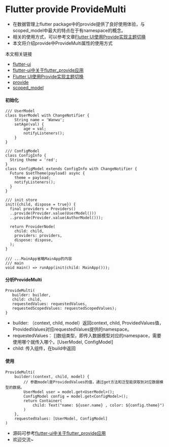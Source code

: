 # Flutter provide ProvideMulti
+ 在数据管理上flutter package中的provide提供了良好使用体验，与scoped_model中最大的特点在于有namespace的概念。
+ 相关的使用方式，可以参考文章[Flutter UI使用Provide实现主题切换](https://juejin.im/post/5ca5e240f265da30c1725021)
+ 本文将介绍provide中ProvideMulti属性的使用方式

本文相关链接
* [flutter-ui](https://github.com/efoxTeam/flutter-ui)
* [flutter-ui中关于flutter_provide应用](https://github.com/efoxTeam/flutter-demo/tree/master/flutter_provide)
* [Flutter UI使用Provide实现主题切换](https://juejin.im/post/5ca5e240f265da30c1725021)
* [provide](https://pub.dartlang.org/packages/provide)
* [scoped_model](https://pub.dartlang.org/flutter/packages?q=scoped_model)

#### 初始化
```
/// UserModel
class UserModel with ChangeNotifier {
	String name = 'Wanwu';
	setAge(val) {
		age = val;
	    notifyListeners();
	}
}

/// ConfigModel
class ConfigInfo {
  String theme = 'red';
}
class ConfigModel extends ConfigInfo with ChangeNotifier {
  Future $setTheme(payload) async {
    theme = payload;
    notifyListeners();
  }
}

/// init store
init({child, dispose = true}) {
  final providers = Providers()
  ..provide(Provider.value(UserModel()))
  ..provide(Provider.value(AuthorModel()));

  return ProviderNode(
    child: child,
    providers: providers,
    dispose: dispose,
  );
}

/// ...MainApp省略MainApp的内容
/// main
void main() => runApp(init(child: MainApp()));
```
#### 分析ProvideMulti
```
ProvideMulti(
   builder: builder,
   child: child,
   requestedValues: requestedValues,
   requestedScopedValues: requestedScopedValues);
}
```
+ builder:  （context, child, model）返回context, child, ProvidedValues值，ProvidedValues对应requestedValues提供的namespace。
+ requestedValues： []数组类型，即传入数据模型对应的namespace，需要使用哪个就传入哪个。[UserModel, ConfigModel]
+ child: 传入组件，在build中返回

#### 使用
```
ProvideMulti(
	builder:(context, child, model) {
		// 参数model是ProvidedValues的值，通过get方法和泛型能获取到对应数据模型的数据。
		UserModel user = model.get<UserModel>();
		ConfigModel config = model.get<ConfigModel>();
		return Container(
			child: Text("name: ${user.name} , color: ${config.theme}")
		)
	},
	requestedValues: [UserModel, ConfigModel]
)
```

* 源码可参考[flutter-ui中关于flutter_provide应用](https://github.com/efoxTeam/flutter-demo/tree/master/flutter_provide)
* 欢迎交流~
